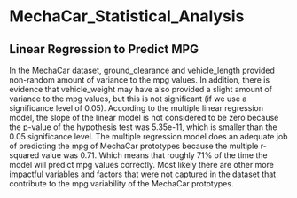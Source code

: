 # MechaCar_Statistical_Analysis

## Linear Regression to Predict MPG
In the MechaCar dataset, ground_clearance and vehicle_length provided non-random amount of variance to the mpg values. In addition, there is evidence that vehicle_weight may have also provided a slight amount of variance to the mpg values, but this is not significant (if we use a significance level of 0.05). According to the multiple linear regression model, the slope of the linear model is not considered to be zero because the p-value of the hypothesis test was 5.35e-11, which is smaller than the 0.05 significance level. The multiple regression model does an adequate job of predicting the mpg of MechaCar prototypes because the multiple r-squared value was 0.71. Which means that roughly 71% of the time the model will predict mpg values correctly. Most likely there are other more impactful variables and factors that were not captured in the dataset that contribute to the mpg variability of the MechaCar prototypes.